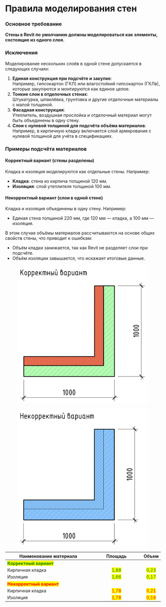 # Правила моделирования стен

### Основное требование

**Стены в Revit по умолчанию должны моделироваться как элементы, состоящие из одного слоя.**

### Исключения

Моделирование нескольких слоёв в одной стене допускается в следующих случаях:

1. **Единая конструкция при подсчёте и закупке**:\
   Например, гипсокартон (ГКЛ) или влагостойкий гипсокартон (ГКЛв), которые закупаются и монтируются как единое целое.
2. **Тонкие слои в отделочных стенах**:\
   Штукатурка, шпаклёвка, грунтовка и другие отделочные материалы с малой толщиной.
3. **Фасадная конструкция**:\
   Утеплитель, воздушная прослойка и отделочный материал могут быть объединены в одну стену.
4. **Слои с нулевой толщиной для подсчёта объёма материалов**:\
   Например, в кирпичную кладку включается слой армирования с нулевой толщиной для учёта в спецификациях.

### Примеры подсчёта материалов

#### Корректный вариант (стены разделены)

Кладка и изоляция моделируются как отдельные стены. Например:

* **Кладка**: стена из кирпича толщиной 120 мм.
* **Изоляция**: слой утеплителя толщиной 100 мм.

#### Некорректный вариант (слои в одной стене)

Кладка и изоляция объединены в одну стену. Например:

* Единая стена толщиной 220 мм, где 120 мм — кладка, а 100 мм — изоляция.

В этом случае объёмы материалов рассчитываются на основе общих свойств стены, что приводит к ошибкам:

* Объём кладки занижается, так как Revit не разделяет слои при подсчёте.
* Объём изоляции завышается, что искажает итоговые данные.

<div><figure><img src="../../.gitbook/assets/image (26).png" alt=""><figcaption></figcaption></figure> <figure><img src="../../.gitbook/assets/Без имени-1.png" alt=""><figcaption></figcaption></figure></div>

<table><thead><tr><th width="363.42840576171875">Наименование материала</th><th width="199.7139892578125" align="center">Площадь</th><th align="center">Объем</th></tr></thead><tbody><tr><td><mark style="color:green;"><strong>Корректный вариант</strong></mark></td><td align="center"> </td><td align="center"> </td></tr><tr><td>Кирпичная кладка</td><td align="center"><mark style="color:green;">1,88</mark></td><td align="center"><mark style="color:green;">0,23</mark></td></tr><tr><td>Изоляция</td><td align="center"><mark style="color:green;">1,66</mark></td><td align="center"><mark style="color:green;">0,17</mark></td></tr><tr><td><mark style="color:red;"><strong>Некорректный вариант</strong></mark></td><td align="center"> </td><td align="center"> </td></tr><tr><td>Кирпичная кладка</td><td align="center"><mark style="color:red;">1,78</mark></td><td align="center"><mark style="color:red;">0,21</mark></td></tr><tr><td>Изоляция</td><td align="center"><mark style="color:red;">1,78</mark></td><td align="center"><mark style="color:red;">0,18</mark></td></tr></tbody></table>


